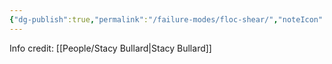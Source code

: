 ```yaml
---
{"dg-publish":true,"permalink":"/failure-modes/floc-shear/","noteIcon":"","created":"2025-05-20T10:31:34.202-05:00"}
---
```


Info credit: [[People/Stacy Bullard\|Stacy Bullard]]